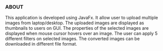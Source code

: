 <h3> ABOUT </h3>
This application is developed using JavaFx. 
It allow user to upload multiple images from laptop/desktop.
The uploaded images are displayed as thumbnails to users on GUI.
The properties of the selected images are displayed when mouse cursor hovers over an image.
The user can apply 5 different filters on selected images.
The converted images can be downloaded in different file format.
